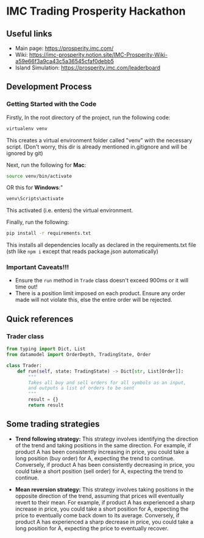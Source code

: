 # IMC Trading Prosperity Hackathon

## Useful links
- Main page: https://prosperity.imc.com/
- Wiki: https://imc-prosperity.notion.site/IMC-Prosperity-Wiki-a59e66f3a9ca43c5a36545cfaf0debb5
- Island Simulation: https://prosperity.imc.com/leaderboard

## Development Process
### Getting Started with the Code

Firstly, In the root directory of the project, run the following code:   
```bash
virtualenv venv
```
This creates a virtual environment folder called "venv" with the necessary script. (Don't worry, this dir is already mentioned in.gitignore and will be ignored by git)

Next, run the following for **Mac**:
```bash
source venv/bin/activate
```
OR this for **Windows**:"
```bash
venv\Scripts\activate
```
This activated (i.e. enters) the virtual environment.

Finally, run the following:
```bash
pip install -r requirements.txt
```
This installs all dependencies locally as declared in the requirements.txt file (sth like `npm i` except that reads package.json automatically)


### Important Caveats!!!
- Ensure the `run` method in `Trade` class doesn't exceed 900ms or it will time out!
- There is a position limit imposed on each product. Ensure any order made will not violate this, else the entire order will be rejected.

## Quick references
### Trader class
```py
from typing import Dict, List
from datamodel import OrderDepth, TradingState, Order

class Trader:
    def run(self, state: TradingState) -> Dict[str, List[Order]]:
		"""
		Takes all buy and sell orders for all symbols as an input,
		and outputs a list of orders to be sent
		"""
        result = {}
        return result
```

## Some trading strategies
- **Trend following strategy:** This strategy involves identifying the direction of the trend and taking positions in the same direction. For example, if product A has been consistently increasing in price, you could take a long position (buy order) for A, expecting the trend to continue. Conversely, if product A has been consistently decreasing in price, you could take a short position (sell order) for A, expecting the trend to continue.

- **Mean reversion strategy:** This strategy involves taking positions in the opposite direction of the trend, assuming that prices will eventually revert to their mean. For example, if product A has experienced a sharp increase in price, you could take a short position for A, expecting the price to eventually come back down to its average. Conversely, if product A has experienced a sharp decrease in price, you could take a long position for A, expecting the price to eventually recover.
